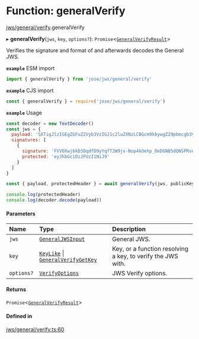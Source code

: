 # Function: generalVerify

[jws/general/verify](../modules/jws_general_verify.md).generalVerify

▸ **generalVerify**(`jws`, `key`, `options?`): `Promise`<[`GeneralVerifyResult`](../interfaces/types.generalverifyresult.md)\>

Verifies the signature and format of and afterwards decodes the General JWS.

**`example`** ESM import
```js
import { generalVerify } from 'jose/jws/general/verify'
```

**`example`** CJS import
```js
const { generalVerify } = require('jose/jws/general/verify')
```

**`example`** Usage
```js
const decoder = new TextDecoder()
const jws = {
  payload: 'SXTigJlzIGEgZGFuZ2Vyb3VzIGJ1c2luZXNzLCBGcm9kbywgZ29pbmcgb3V0IHlvdXIgZG9vci4',
  signatures: [
    {
      signature: 'FVVOXwj6kD3DqdfD9yYqfT2W9jv-Nop4kOehp_DeDGNB5dQNSPRvntBY6xH3uxlCxE8na9d_kyhYOcanpDJ0EA',
      protected: 'eyJhbGciOiJFUzI1NiJ9'
    }
  ]
}

const { payload, protectedHeader } = await generalVerify(jws, publicKey)

console.log(protectedHeader)
console.log(decoder.decode(payload))
```

#### Parameters

| Name | Type | Description |
| :------ | :------ | :------ |
| `jws` | [`GeneralJWSInput`](../interfaces/types.generaljwsinput.md) | General JWS. |
| `key` | [`KeyLike`](../types/types.keylike.md) \| [`GeneralVerifyGetKey`](../interfaces/jws_general_verify.generalverifygetkey.md) | Key, or a function resolving a key, to verify the JWS with. |
| `options?` | [`VerifyOptions`](../interfaces/types.verifyoptions.md) | JWS Verify options. |

#### Returns

`Promise`<[`GeneralVerifyResult`](../interfaces/types.generalverifyresult.md)\>

#### Defined in

[jws/general/verify.ts:60](https://github.com/panva/jose/blob/v3.14.0/src/jws/general/verify.ts#L60)
